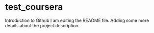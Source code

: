 # test_coursera
Introduction to Github
I am editing the README file. Adding some more details about the project description.
